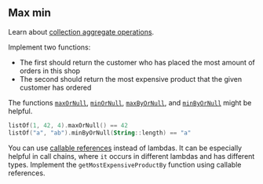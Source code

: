 ## Max min

Learn about [collection aggregate operations](https://kotlinlang.org/docs/collection-aggregate.html).

Implement two functions:

* The first should return the customer who has placed the most amount of orders in this shop
* The second should return the most expensive product that the given customer has ordered

The functions
[`maxOrNull`](https://kotlinlang.org/api/latest/jvm/stdlib/kotlin.collections/max-or-null.html),
[`minOrNull`](https://kotlinlang.org/api/latest/jvm/stdlib/kotlin.collections/min-or-null.html),
[`maxByOrNull`](https://kotlinlang.org/api/latest/jvm/stdlib/kotlin.collections/max-by-or-null.html), and
[`minByOrNull`](https://kotlinlang.org/api/latest/jvm/stdlib/kotlin.collections/min-by-or-null.html)
might be helpful.

```kotlin
listOf(1, 42, 4).maxOrNull() == 42
listOf("a", "ab").minByOrNull(String::length) == "a"
```

You can use [callable references](https://kotlinlang.org/docs/lambdas.html#instantiating-a-function-type)
instead of lambdas. It can be especially helpful in call chains, where
`it` occurs in different lambdas and has different types.
Implement the `getMostExpensiveProductBy` function using callable references.
